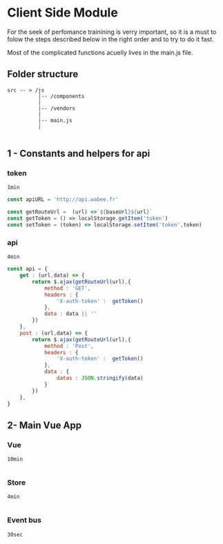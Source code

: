 # Client Side Module

For the seek of perfomance trainining is verry important, so it is a must to folow the steps described below in the right order and to try to do it fast.

Most of the complicated functions acuelly lives in the main.js file.  


## Folder structure

```
src -- > /js
          |-- /components
          |
          |-- /vendors
          |
          |-- main.js
          |
            
```
## 1 -  Constants and helpers for api

### token 
``1min``

```js
const apiURL = 'http://api.wabee.fr'

const getRouteUrl =  (url) =>`${baseUrl}${url}`
const getToken = () => localStorage.getItem('token')
const setToken = (token) => localStorage.setItem('token',token)
```

### api 
``4min``

```js
const api = {
	get : (url,data) => {
		return $.ajax(getRouteUrl(url),{
			method : 'GET',
			headers : {
				'X-auth-token' :  getToken() 
			},
			data : data || ''
		})
	},
	post : (url,data) => {
		return $.ajax(getRouteUrl(url),{
			method : 'Post',
			headers : {
				'X-auth-token' :  getToken()
			},
			data : {
     			datas : JSON.stringify(data)
     		}
		})
	},
}
```

##  2-  Main Vue App

### Vue
``10min``
```js 

```


### Store
``4min``
```js 

```

### Event bus
``30sec``
```js 

```